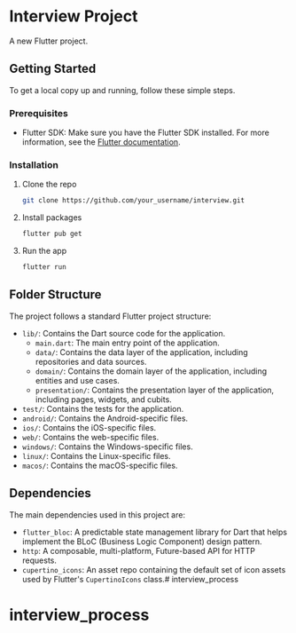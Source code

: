 # Interview Project

A new Flutter project.

## Getting Started

To get a local copy up and running, follow these simple steps.

### Prerequisites

* Flutter SDK: Make sure you have the Flutter SDK installed. For more information, see the [Flutter documentation](https://flutter.dev/docs/get-started/install).

### Installation

1. Clone the repo
   ```sh
   git clone https://github.com/your_username/interview.git
   ```
2. Install packages
   ```sh
   flutter pub get
   ```
3. Run the app
   ```sh
   flutter run
   ```

## Folder Structure

The project follows a standard Flutter project structure:

- `lib/`: Contains the Dart source code for the application.
  - `main.dart`: The main entry point of the application.
  - `data/`: Contains the data layer of the application, including repositories and data sources.
  - `domain/`: Contains the domain layer of the application, including entities and use cases.
  - `presentation/`: Contains the presentation layer of the application, including pages, widgets, and cubits.
- `test/`: Contains the tests for the application.
- `android/`: Contains the Android-specific files.
- `ios/`: Contains the iOS-specific files.
- `web/`: Contains the web-specific files.
- `windows/`: Contains the Windows-specific files.
- `linux/`: Contains the Linux-specific files.
- `macos/`: Contains the macOS-specific files.

## Dependencies

The main dependencies used in this project are:

- `flutter_bloc`: A predictable state management library for Dart that helps implement the BLoC (Business Logic Component) design pattern.
- `http`: A composable, multi-platform, Future-based API for HTTP requests.
- `cupertino_icons`: An asset repo containing the default set of icon assets used by Flutter's `CupertinoIcons` class.# interview_process
# interview_process
